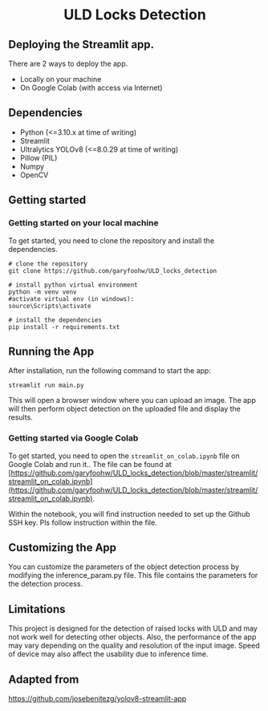 <div align="center">
  <h1>ULD Locks Detection</h1>
</div>

## Deploying the Streamlit app.

There are 2 ways to deploy the app.
- Locally on your machine
- On Google Colab (with access via Internet)

## Dependencies

-   Python (<=3.10.x at time of writing)
-   Streamlit
-   Ultralytics YOLOv8 (<=8.0.29 at time of writing)
-   Pillow (PIL)
-   Numpy
-   OpenCV

## Getting started
### Getting started on your local machine

To get started, you need to clone the repository and install the dependencies.

```
# clone the repository
git clone https://github.com/garyfoohw/ULD_locks_detection
```

```
# install python virtual environment
python -m venv venv
#activate virtual env (in windows):
source\Scripts\activate
```

```
# install the dependencies
pip install -r requirements.txt
```

## Running the App

After installation, run the following command to start the app:

```
streamlit run main.py
```

This will open a browser window where you can upload an image. The app will then perform object detection on the uploaded file and display the results.

### Getting started via Google Colab

To get started, you need to open the `streamlit_on_colab.ipynb` file on Google Colab and run it..
The file can be found at [https://github.com/garyfoohw/ULD_locks_detection/blob/master/streamlit/streamlit_on_colab.ipynb](https://github.com/garyfoohw/ULD_locks_detection/blob/master/streamlit/streamlit_on_colab.ipynb).

Within the notebook, you will find instruction needed to set up the Github SSH key. Pls follow instruction within the file.

## Customizing the App

You can customize the parameters of the object detection process by modifying the inference_param.py file. This file contains the parameters for the detection process.

## Limitations

This project is designed for the detection of raised locks with ULD and may not work well for detecting other objects. Also, the performance of the app may vary depending on the quality and resolution of the input image. Speed of device may also affect the usability due to inference time.

## Adapted from

https://github.com/josebenitezg/yolov8-streamlit-app
